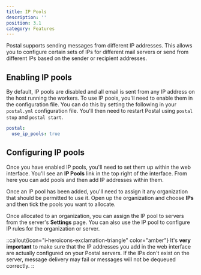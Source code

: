 ```yaml
---
title: IP Pools
description: ''
position: 3.1
category: Features
---
```

Postal supports sending messages from different IP addresses. This allows you to configure certain sets of IPs for different mail servers or send from different IPs based on the sender or recipient addresses.

## Enabling IP pools

By default, IP pools are disabled and all email is sent from any IP address on the host running the workers. To use IP pools, you'll need to enable them in the configuration file. You can do this by setting the following in your `postal.yml` configuration file. You'll then need to restart Postal using `postal stop` and `postal start`.

```yaml
postal:
  use_ip_pools: true
```

## Configuring IP pools

Once you have enabled IP pools, you'll need to set them up within the web interface. You'll see an **IP Pools** link in the top right of the interface. From here you can add pools and then add IP addresses within them.

Once an IP pool has been added, you'll need to assign it any organization that should be permitted to use it. Open up the organization and choose **IPs** and then tick the pools you want to allocate.

Once allocated to an organization, you can assign the IP pool to servers from the server's **Settings** page. You can also use the IP pool to configure IP rules for the organization or server.

::callout{icon="i-heroicons-exclamation-triangle" color="amber"}
It's <b>very important</b> to make sure that the IP addresses you add in the web interface are actually configured on your Postal servers. If the IPs don't exist on the server, message delivery may fail or messages will not be dequeued correctly.
::
